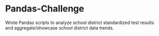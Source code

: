 # Pandas-Challenge

Wrote Pandas scripts to analyze school district standardized test results and aggregate/showcase school district data trends.

